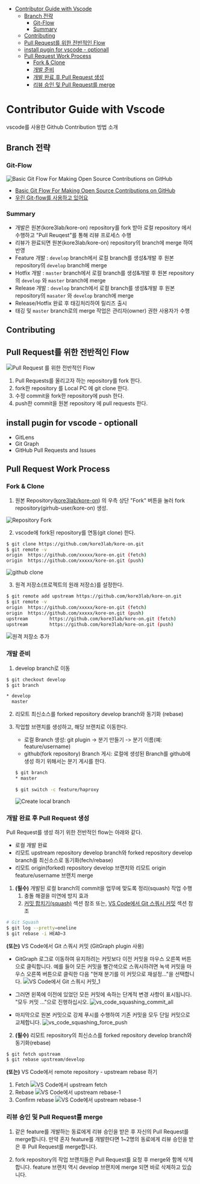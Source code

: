 - [Contributor Guide with Vscode](#contributor-guide-with-vscode)
  - [Branch 전략](#branch-전략)
    - [Git-Flow](#git-flow)
    - [Summary](#summary)
  - [Contributing](#contributing)
  - [Pull Request를 위한 전반적인 Flow](#pull-request를-위한-전반적인-flow)
  - [install pugin for vscode - optionall](#install-pugin-for-vscode---optionall)
  - [Pull Request Work Process](#pull-request-work-process)
    - [Fork & Clone](#fork--clone)
    - [개발 준비](#개발-준비)
    - [개발 완료 후 Pull Request 생성](#개발-완료-후-pull-request-생성)
    - [리뷰 승인 및 Pull Request를 merge](#리뷰-승인-및-pull-request를-merge)

# Contributor Guide with Vscode
vscode를 사용한 Github Contribution 방법 소개

## Branch 전략

### Git-Flow
![Basic Git Flow For Making Open Source Contributions on GitHub](https://dnncommunity.org/DesktopModules/Blog/BlogImage.ashx?TabId=65&ModuleId=454&Blog=1&Post=1470&w=1140&h=400&c=0&key=289a2e46-efbd-471c-830d-ccfdd93d46ea)

* [Basic Git Flow For Making Open Source Contributions on GitHub](https://dnncommunity.org/blogs/Post/1470/Basic-Git-Flow-For-Making-Open-Source-Contributions-on-GitHub)
* [우린 Git-flow를 사용하고 있어요](https://woowabros.github.io/experience/2017/10/30/baemin-mobile-git-branch-strategy.html)

### Summary

* 개발은 원본(kore3lab/kore-on) repository를 fork 받아 로컬 repository 에서 수행하고 "Pull Reuqest"를 통해 리뷰 프로세스 수행
* 리뷰가 완료되면 원본(kore3lab/kore-on) repository의 branch에 merge 하여 반영
* Feature 개발 : `develop` branch에서 로컬 branch를 생성&개발 후 원본 repository의 `develop` branch에 merge
* Hotfix 개발 : `master` branch에서 로컬 branch를 생성&개발 후 원본 repository의 `develop` 와 `master` branch에 merge
* Release 개발 : `develop` branch에서 로컬 branch를 생성&개발 후 원본 repository의 `masater` 와 `develop` branch에 merge
* Release/Hotfix 완료 후 태깅처리하여 릴리즈 출시
* 태깅 및 `master` branch로의 merge 작업은 관리자(owner) 권한 사용자가 수행

## Contributing

## Pull Request를 위한 전반적인 Flow
![Pull Request 를 위한 전반적인 Flow](./docs/images/pull-request-flow.png)

1) Pull Requests를 올리고자 하는 repository를 fork 한다. 
2) fork한 repository 를 Local PC 에 git clone 한다. 
3) 수정 commit을 fork한 repository에 push 한다. 
4) push한 commit을 원본 repository 에 pull requests 한다. 


## install pugin for vscode - optionall

- GitLens
- Git Graph
- GitHub Pull Requests and Issues

## Pull Request Work Process

### Fork & Clone
1) 원본 Repository([kore3lab/kore-on](https://github.com/kore3lab/kore-on)) 의 우측 상단 "Fork" 버튼을 눌러 fork repository(girhub-user/kore-on) 생성.

![Repository Fork](./docs/images/github-fork.png)

2) vscode에 fork된 repository를 연동(git clone) 한다.
```sh
$ git clone https://github.com/kore3lab/kore-on.git
$ git remote -v
origin  https://github.com/xxxxx/kore-on.git (fetch)
origin  https://github.com/xxxxx/kore-on.git (push)
```
![github clone](./docs/images/github-clone.png)

3) 원격 저장소(프로젝트의 원래 저장소)를 설정한다.
```sh
$ git remote add upstream https://github.com/kore3lab/kore-on.git
$ git remote -v
origin  https://github.com/xxxxx/kore-on.git (fetch)
origin  https://github.com/xxxxx/kore-on.git (push)
upstream        https://github.com/kore3lab/kore-on.git (fetch)
upstream        https://github.com/kore3lab/kore-on.git (push)
```
![원격 저장소 추가](./docs/images/github-remote-repository-add.png)

### 개발 준비

1) develop branch로 이동
```sh
$ git checkout develop
$ git branch

* develop
  master
```

2) 리모트 최신소스를 forked repository develop branch와 동기화 (rebase)

3) 작업할 브랜치를 생성하고, 해당 브랜치로 이동한다.
   - 로컬 Branch 생성: git plugin -> 분기 만들기 -> 분기 이름(예: feature/username)
   - github(fork repository) Branch 게시: 로컬에 생성된 Branch를 github에 생성 하기 위해서는 분기 게시를 한다.
    ```sh
    $ git branch
    * master
  
    $ git switch -c feature/haproxy
    ```
   ![Create local branch](./docs/images/create-branch.png)


### 개발 완료 후 Pull Request 생성
Pull Request를 생성 하기 위한 전반적인 flow는 아래와 같다.

- 로컬 개발 완료
- 리모트 upstream repository develop branch와 forked repository develop branch를 최신소스로 동기화(fech/rebase)
- 리모트 origin(forked) repository develop 브랜치와 리모트 origin feature/username 브랜치 merge

1) **(필수)** 개발된 로컬 branch의 commit을 업무에 맞도록 정리(squash) 작업 수행
   1) 충돌 해결을 미연에 방지 효과
   2) [커밋 합치기(squash)](https://meetup.toast.com/posts/39) 섹션 참조 또는, [VS Code에서 Git 스쿼시 커밋](https://dannyherran.com/2020/06/git-squash-commit-vs-code/) 섹션 참조
```sh
# Git Squash
$ git log --pretty=oneline
$ git rebase -i HEAD~3
```
**(또는)** VS Code에서 Git 스쿼시 커밋 (GitGraph plugin 사용)
-  GitGraph 로그로 이동하여 유지하려는 커밋보다 이전 커밋을 마우스 오른쪽 버튼으로 클릭합니다. 예를 들어 모든 커밋을 빨간색으로 스쿼시하려면 녹색 커밋을 마우스 오른쪽 버튼으로 클릭한 다음 "현재 분기를 이 커밋으로 재설정..."을 선택합니다.
![VS Code에서 Git 스쿼시 커밋_1](docs/images/vs_code_squashing_1.png)

-  그러면 왼쪽에 이전에 있었던 모든 커밋에 속하는 단계적 변경 사항이 표시됩니다. "모두 커밋 ..."으로 진행하십시오.
![vs_code_squashing_commit_all](docs/images/vs_code_squashing_commit_all.png)

-  마지막으로 원본 커밋으로 강제 푸시를 수행하여 기존 커밋을 모두 단일 커밋으로 교체합니다.
![vs_code_squashing_force_push](docs/images/vs_code_squashing_force_push.png)

   


2) **(필수)** 리모트 repository의 최신소스를 forked repository develop branch와 동기화(rebase)
```sh
$ git fetch upstream
$ git rebase upstream/develop
```

**(또는)** VS Code에서 remote repository - upstream rebase 하기  
1. Fetch
![VS Code에서 upstream fetch](docs/images/github-upstram-fetch.png)
2. Rebase
![VS Code에서 upstream rebase-1](docs/images/github-upstram-rebase-1.png)
3. Confirm rebase
![VS Code에서 upstream rebase-1](docs/images/github-upstram-rebase-2.png)

### 리뷰 승인 및 Pull Request를 merge 
1) 같은 feature를 개발하는 동료에게 리뷰 승인을 받은 후 자신의 Pull Request를 merge합니다. 만약 혼자 feature를 개발한다면 1~2명의 동료에게 리뷰 승인을 받은 후 Pull Request를 merge합니다.

2) fork repository의 작업 브랜치들은 Pull Request를 요청 후 merge와 함께 삭제합니다. feature 브랜치 역시 develop 브랜치에 merge 되면 바로 삭제하고 있습니다.
